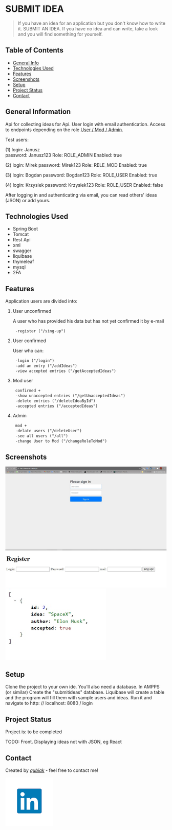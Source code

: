 
# SUBMIT IDEA	
> If you have an idea for an application but you don't know how to write it. SUBMIT AN IDEA. If you have no idea and can write, take a look and you will find something for yourself.
## Table of Contents
* [General Info](#general-information)
* [Technologies Used](#technologies-used)
* [Features](#features)
* [Screenshots](#screenshots)
* [Setup](#setup)
* [Project Status](#project-status)
* [Contact](#contact)


## General Information
Api for collecting ideas for Api. User login with email authentication.
Access to endpoints depending on the role [User / Mod / Admin](#features).

Test users:

(1) login: Janusz	
	password: Janusz123
	Role: ROLE_ADMIN
	Enabled: true
	
(2) login: Mirek
	password: Mirek123
	Role: RELE_MOD
	Enabled: true

(3) login: Bogdan 
    password: Bogdan123
	Role: ROLE_USER
	Enabled: true
	
(4) login: Krzysiek
	password: Krzysiek123
	Role: ROLE_USER
	Enabled: false
	
After logging in and authenticating via email, you can read others' ideas (JSON) or add yours.


## Technologies Used
- Spring Boot
- Tomcat
- Rest Api
- xml
- swagger
- liquibase
- thymeleaf
- mysql
- 2FA


## Features
Application users are divided into:
1) User unconfirmed 
   
    A user who has provided his data but has not yet confirmed it by e-mail
            
        -register ("/sing-up")
2) User confirmed

    User who can:

        -login ("/login")
        -add an entry ("/addIdeas")
        -view accepted entries ("/getAcceptedIdeas")
3) Mod
user 
        
        confirmed +
        -show unaccepted entries ("/getUnacceptedIdeas")
        -delete entries ("/deleteIdeaById")
        -accepted entries ("/acceptedIdeas")
   
4) Admin

        mod +
        -delate users ("/deleteUser")
        -see all users ("/all")
        -change User to Mod ("/changeRoleToMod")


## Screenshots

![Example screenshot](./img/sing_in.jpg)
![Example screenshot](./img/register.jpg)
![Example screenshot](./img/idea.jpg)


## Setup
Clone the project to your own ide. You'll also need a database. 
In AMPPS (or similar) Create the "submitideas" database. 
Liquibase will create a table and the program will fill them with sample users and ideas. 
Run it and navigate to http: // localhost: 8080 / login


## Project Status
Project is: to be completed </p>
TODO: 
Front. Displaying ideas not with JSON, eg React


## Contact

Created by [_qubiak_]( http://www.linkedin.com/in/bartłomiej-kubiak) - feel free to contact me!

![Example screenshot](./img/linkedin.png)
